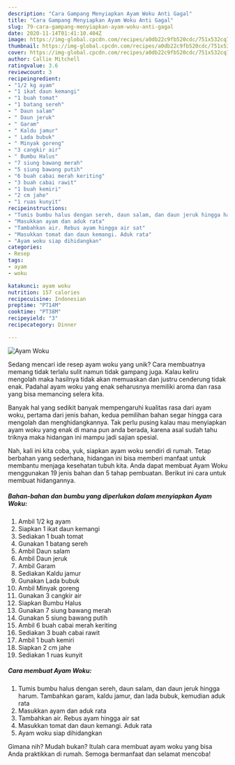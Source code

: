 ```yaml
---
description: "Cara Gampang Menyiapkan Ayam Woku Anti Gagal"
title: "Cara Gampang Menyiapkan Ayam Woku Anti Gagal"
slug: 79-cara-gampang-menyiapkan-ayam-woku-anti-gagal
date: 2020-11-14T01:41:10.404Z
image: https://img-global.cpcdn.com/recipes/a0db22c9fb520cdc/751x532cq70/ayam-woku-foto-resep-utama.jpg
thumbnail: https://img-global.cpcdn.com/recipes/a0db22c9fb520cdc/751x532cq70/ayam-woku-foto-resep-utama.jpg
cover: https://img-global.cpcdn.com/recipes/a0db22c9fb520cdc/751x532cq70/ayam-woku-foto-resep-utama.jpg
author: Callie Mitchell
ratingvalue: 3.6
reviewcount: 3
recipeingredient:
- "1/2 kg ayam"
- "1 ikat daun kemangi"
- "1 buah tomat"
- "1 batang sereh"
- " Daun salam"
- " Daun jeruk"
- " Garam"
- " Kaldu jamur"
- " Lada bubuk"
- " Minyak goreng"
- "3 cangkir air"
- " Bumbu Halus"
- "7 siung bawang merah"
- "5 siung bawang putih"
- "6 buah cabai merah keriting"
- "3 buah cabai rawit"
- "1 buah kemiri"
- "2 cm jahe"
- "1 ruas kunyit"
recipeinstructions:
- "Tumis bumbu halus dengan sereh, daun salam, dan daun jeruk hingga harum. Tambahkan garam, kaldu jamur, dan lada bubuk, kemudian aduk rata"
- "Masukkan ayam dan aduk rata"
- "Tambahkan air. Rebus ayam hingga air sat"
- "Masukkan tomat dan daun kemangi. Aduk rata"
- "Ayam woku siap dihidangkan"
categories:
- Resep
tags:
- ayam
- woku

katakunci: ayam woku 
nutrition: 157 calories
recipecuisine: Indonesian
preptime: "PT14M"
cooktime: "PT38M"
recipeyield: "3"
recipecategory: Dinner

---
```



![Ayam Woku](https://img-global.cpcdn.com/recipes/a0db22c9fb520cdc/751x532cq70/ayam-woku-foto-resep-utama.jpg)

Sedang mencari ide resep ayam woku yang unik? Cara membuatnya memang tidak terlalu sulit namun tidak gampang juga. Kalau keliru mengolah maka hasilnya tidak akan memuaskan dan justru cenderung tidak enak. Padahal ayam woku yang enak seharusnya memiliki aroma dan rasa yang bisa memancing selera kita.



Banyak hal yang sedikit banyak mempengaruhi kualitas rasa dari ayam woku, pertama dari jenis bahan, kedua pemilihan bahan segar hingga cara mengolah dan menghidangkannya. Tak perlu pusing kalau mau menyiapkan ayam woku yang enak di mana pun anda berada, karena asal sudah tahu triknya maka hidangan ini mampu jadi sajian spesial.


Nah, kali ini kita coba, yuk, siapkan ayam woku sendiri di rumah. Tetap berbahan yang sederhana, hidangan ini bisa memberi manfaat untuk membantu menjaga kesehatan tubuh kita. Anda dapat membuat Ayam Woku menggunakan 19 jenis bahan dan 5 tahap pembuatan. Berikut ini cara untuk membuat hidangannya.

<!--inarticleads1-->

##### Bahan-bahan dan bumbu yang diperlukan dalam menyiapkan Ayam Woku:

1. Ambil 1/2 kg ayam
1. Siapkan 1 ikat daun kemangi
1. Sediakan 1 buah tomat
1. Gunakan 1 batang sereh
1. Ambil  Daun salam
1. Ambil  Daun jeruk
1. Ambil  Garam
1. Sediakan  Kaldu jamur
1. Gunakan  Lada bubuk
1. Ambil  Minyak goreng
1. Gunakan 3 cangkir air
1. Siapkan  Bumbu Halus
1. Gunakan 7 siung bawang merah
1. Gunakan 5 siung bawang putih
1. Ambil 6 buah cabai merah keriting
1. Sediakan 3 buah cabai rawit
1. Ambil 1 buah kemiri
1. Siapkan 2 cm jahe
1. Sediakan 1 ruas kunyit




<!--inarticleads2-->

##### Cara membuat Ayam Woku:

1. Tumis bumbu halus dengan sereh, daun salam, dan daun jeruk hingga harum. Tambahkan garam, kaldu jamur, dan lada bubuk, kemudian aduk rata
1. Masukkan ayam dan aduk rata
1. Tambahkan air. Rebus ayam hingga air sat
1. Masukkan tomat dan daun kemangi. Aduk rata
1. Ayam woku siap dihidangkan




Gimana nih? Mudah bukan? Itulah cara membuat ayam woku yang bisa Anda praktikkan di rumah. Semoga bermanfaat dan selamat mencoba!

